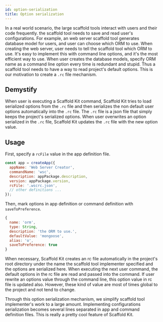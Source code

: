 ```yaml
---
id: option-serialization
title: Option serialization
---
```


In a real world scenario, the large scaffold tools interact with users and
their code frequently. the scaffold tool needs to save and read user's
configurations. For example, an web server scaffold tool generates database
model for users, and user can choose which ORM to use. When creating the web
server, user needs to tell the scaffold tool which ORM to use. It's easy to
implement this with command line options, and it's the most efficient way to
use. When user creates the database models, specify ORM name as a command line
option every time is redundant and stupid. Thus a scaffold tool needs to have
a way to read project's default options. This is our motivation to create a
`.rc` file mechanism.

## Demystify

When user is executing a Scaffold Kit command, Scaffold Kit tries to load
serialized options from the `.rc` file and then serializes the non default user
options automatically into the `.rc` file. The `.rc` file is a json file that
simply keeps the project's serialized options. When user overwrites an option
serialized in the `.rc` file, Scaffold Kit updates the `.rc` file with the new
option value.

## Usage

First, specify a `rcFile` value in the app definition file.

```js
const app = createApp({
  appName: 'Web Server Creator',
  commandName: 'wsc',
  description: appPackage.description,
  version: appPackage.version,
  rcFile: '.wscrc.json',
  // other definitions ...
});
```

Then, mark options in app definition or command definition with
`saveToPreference`.

```js
{
  name: 'orm',
  type: String,
  description: 'the ORM to use.',
  defaultValue: 'mongoose',
  alias: 'o',
  saveToPreference: true
}
```

When necessary, Scaffold Kit creates an rc file automatically in the project's
root directory under the name the scaffold tool implementer specified and the
options are serialized here. When executing the next user command, the default
options in the rc file are read and passed into the command. If user rewrite an
options value through the command line, this option value in rc file is updated
also. However, these kind of value are most of times global to the project and
not tend to change.

Through this option serialization mechanism, we simplify scaffold tool
implementer's work to a large amount. Implementing configurations serialization
becomes several lines separated in app and command definition files. This is
really a pretty cool feature of Scaffold Kit.
